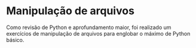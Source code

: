 # Manipulação de arquivos
Como revisão de Python e aprofundamento maior, foi realizado um exercícios de manipulação de arquivos para englobar o máximo de Python básico.